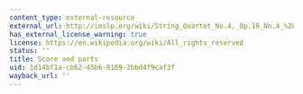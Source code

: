 ```yaml
---
content_type: external-resource
external_url: http://imslp.org/wiki/String_Quartet_No.4,_Op.18_No.4_%28Beethoven,_Ludwig_van%29
has_external_license_warning: true
license: https://en.wikipedia.org/wiki/All_rights_reserved
status: ''
title: Score and parts
uid: 1d14bf1a-cb62-45b6-8169-2bbd4f9caf3f
wayback_url: ''
---
```

